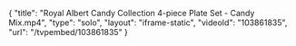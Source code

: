 {
    "title": "Royal Albert Candy Collection 4-piece Plate Set - Candy Mix.mp4",
    "type": "solo",
    "layout": "iframe-static",
    "videoId": "103861835",
    "url": "\/tvpembed\/103861835"
}